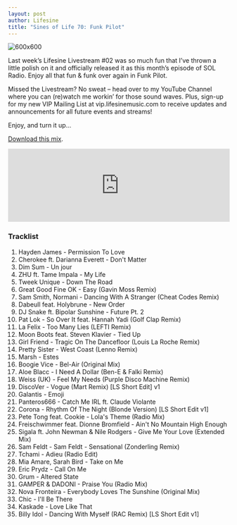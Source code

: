 ```yaml
---
layout: post
author: Lifesine
title: "Sines of Life 70: Funk Pilot"
---
```


![600x600]($artURL/sol/70%20-%20Funk%20Pilot.png)


Last week’s Lifesine Livestream #02 was so much fun that I’ve thrown a little polish on it and officially released it as this month’s episode of SOL Radio. Enjoy all that fun & funk over again in Funk Pilot.

Missed the Livestream? No sweat – head over to my YouTube Channel where you can (re)watch me workin’ for those sound waves. Plus, sign-up for my new VIP Mailing List at vip.lifesinemusic.com to receive updates and announcements for all future events and streams!

Enjoy, and turn it up...

[Download this mix](https://drive.google.com/uc?export=download&id=1nv0IwEniVaItwVuH9cW78TYo8VU8QSmf).

<iframe allow="autoplay" frameborder="no" height="166" scrolling="no" src="https://w.soundcloud.com/player/?url=https%3A//api.soundcloud.com/tracks/810921817&amp;color=%2311f1ff&amp;auto_play=false&amp;hide_related=false&amp;show_comments=true&amp;show_user=true&amp;show_reposts=false&amp;show_teaser=true" width="100%"></iframe><br />

### Tracklist

01. Hayden James - Permission To Love
02. Cherokee ft. Darianna Everett - Don't Matter
03. Dim Sum - Un jour
04. ZHU ft. Tame Impala - My Life
05. Tweek Unique - Down The Road
06. Great Good Fine OK - Easy (Gavin Moss Remix)
07. Sam Smith, Normani - Dancing With A Stranger (Cheat Codes Remix)
08. Dabeull feat. Holybrune - New Order
09. DJ Snake ft. Bipolar Sunshine - Future Pt. 2
10. Pat Lok - So Over It feat. Hannah Yadi (Golf Clap Remix)
11. La Felix - Too Many Lies (LEFTI Remix)
12. Moon Boots feat. Steven Klavier - Tied Up
13. Girl Friend - Tragic On The Dancefloor (Louis La Roche Remix)
14. Pretty Sister - West Coast (Lenno Remix)
15. Marsh - Estes
16. Boogie Vice - Bel-Air (Original Mix)
17. Aloe Blacc - I Need A Dollar (Ben-E & Falki Remix)
18. Weiss (UK) - Feel My Needs (Purple Disco Machine Remix)
19. DiscoVer - Vogue (Mart Remix) [LS Short Edit] v1
20. Galantis - Emoji
21. Panteros666 - Catch Me IRL ft. Claude Violante
22. Corona - Rhythm Of The Night (Blonde Version) [LS Short Edit v1]
23. Pete Tong feat. Cookie - Lola's Theme (Radio Mix)
24. Freischwimmer feat. Dionne Bromfield - Ain't No Mountain High Enough
25. Sigala ft. John Newman & Nile Rodgers - Give Me Your Love (Extended Mix)
26. Sam Feldt - Sam Feldt - Sensational (Zonderling Remix)
27. Tchami - Adieu (Radio Edit)
28. Mia Amare, Sarah Bird - Take on Me
29. Eric Prydz - Call On Me
30. Grum - Altered State
31. GAMPER & DADONI - Praise You (Radio Mix)
32. Nova Fronteira - Everybody Loves The Sunshine (Original Mix)
33. Chic - I'll Be There
34. Kaskade - Love Like That
35. Billy Idol - Dancing With Myself (RAC Remix) [LS Short Edit v1]